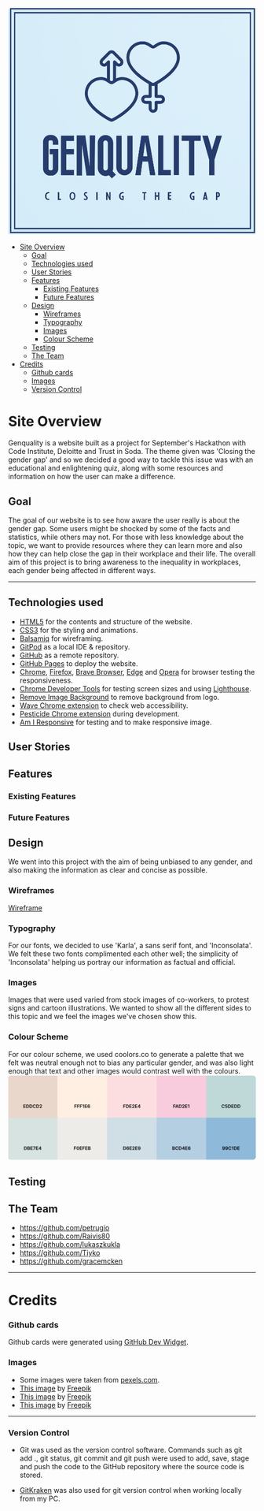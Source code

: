 ![By Team'Quality](project_files/readme_files/logo-readme.png)
- [Site Overview](#site-overview)
  - [Goal](#goal)
  - [Technologies used](#technologies-used)
  - [User Stories](#user-stories)
  - [Features](#features)
    - [Existing Features](#existing-features)
    - [Future Features](#future-features)
  - [Design](#design)
    - [Wireframes](#wireframes)
    - [Typography](#typography)
    - [Images](#images)
    - [Colour Scheme](#colour-scheme)
  - [Testing](#testing)
  - [The Team](#the-team)
- [Credits](#credits)
    - [Github cards](#github-cards)
    - [Images](#images-1)
    - [Version Control](#version-control)

# Site Overview
Genquality is a website built as a project for September's Hackathon with Code Institute, Deloitte and Trust in Soda. The theme given was 'Closing the gender gap' and so we decided a good way to tackle this issue was with an educational and enlightening quiz, along with some resources and information on how the user can make a difference.

## Goal
The goal of our website is to see how aware the user really is about the gender gap. Some users might be shocked by some of the facts and statistics, while others may not. For those with less knowledge about the topic, we want to provide resources where they can learn more and also how they can help close the gap in their workplace and their life. The overall aim of this project is to bring awareness to the inequality in workplaces, each gender being affected in different ways.

<hr>

## Technologies used

- [HTML5](https://en.wikipedia.org/wiki/HTML5) for the contents and structure of the website.
- [CSS3](https://en.wikipedia.org/wiki/CSS) for the styling and animations.
- [Balsamiq](https://balsamiq.com/) for wireframing.
- [GitPod](https://gitpod.io/) as a local IDE & repository.
- [GitHub](https://github.com/) as a remote repository.
- [GitHub Pages](https://pages.github.com/) to deploy the website.
- [Chrome](https://www.google.com/intl/en_ie/chrome/),  [Firefox](https://www.mozilla.org/en-US/firefox/new/),
[Brave Browser](https://brave.com/),
[Edge](https://www.microsoft.com/en-us/edge) and [Opera](https://www.opera.com/) for browser testing the responsiveness.
- [Chrome Developer Tools](https://developer.chrome.com/docs/devtools/) for testing screen sizes and using [Lighthouse](https://developers.google.com/web/tools/lighthouse).
- [Remove Image Background](https://www.remove.bg/) to remove background from logo.
- [Wave Chrome extension](https://wave.webaim.org/) to check web accessibility.
- [Pesticide Chrome extension](https://chrome.google.com/webstore/detail/pesticide-for-chrome-with/neonnmencpneifkhlmhmfhfiklgjmloi) during development.
- [Am I Responsive](http://ami.responsivedesign.is/) for testing and to make responsive image.

## User Stories

## Features

### Existing Features

### Future Features

## Design
We went into this project with the aim of being unbiased to any gender, and also making the information as clear and concise as possible. 

### Wireframes

[Wireframe](project_files/wireframes/wireframe.png)

### Typography

For our fonts, we decided to use 'Karla', a sans serif font, and 'Inconsolata'. We felt these two fonts complimented each other well; the simplicity of 'Inconsolata' helping us portray our information as factual and official.

### Images

Images that were used varied from stock images of co-workers, to protest signs and cartoon illustrations. We wanted to show all the different sides to this topic and we feel the images we've chosen show this.

### Colour Scheme

For our colour scheme, we used coolors.co to generate a palette that we felt was neutral enough not to bias any particular gender, and was also light enough that text and other images would contrast well with the colours. 
![Colour Scheme](assets/../project_files/readme_files/colour-palette.png)

## Testing



## The Team

* https://github.com/petrugio
* https://github.com/Raivis80
* https://github.com/lukaszkukla
* https://github.com/Tiyko
* https://github.com/gracemcken



<hr>

# Credits

### Github cards
Github cards were generated using [GitHub Dev Widget](https://github-devprofile-card.netlify.app/generate).

### Images
* Some images were taken from [pexels.com](pexels.com).
* [This image](assets/images/gender-equality.jpg) by <a href="https://www.freepik.com/free-vector/gender-equality-concept_8944679.htm#query=gender%20equality&position=13&from_view=keyword">Freepik</a>
* [This image](assets/images/equal.jpeg) by <a href="https://www.freepik.com/free-vector/gender-equality-concept-with-man-woman_8786149.htm#query=gender%20equality&position=17&from_view=keyword">Freepik</a>
* [This image](assets/images/equality2.jpeg) by <a href="https://www.freepik.com/free-vector/gender-equality-illustration-style_8918398.htm#query=gender%20equality&position=4&from_view=keyword">Freepik</a>

<hr>

### Version Control
*   Git was used as the version control software. Commands such as git add ., git status, git commit and git push were used to add, save, stage and push the code to the GitHub repository where the source code is stored.

* [GitKraken](https://www.gitkraken.com/) was also used for git version control when working locally from my PC.